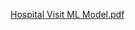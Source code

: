 [Hospital Visit ML Model.pdf](https://github.com/rishi-2k/predicting-the-cost-of-a-hospital-visit-based-on-clinical-factors/files/14205888/Hospital.Visit.ML.Model.pdf) 
